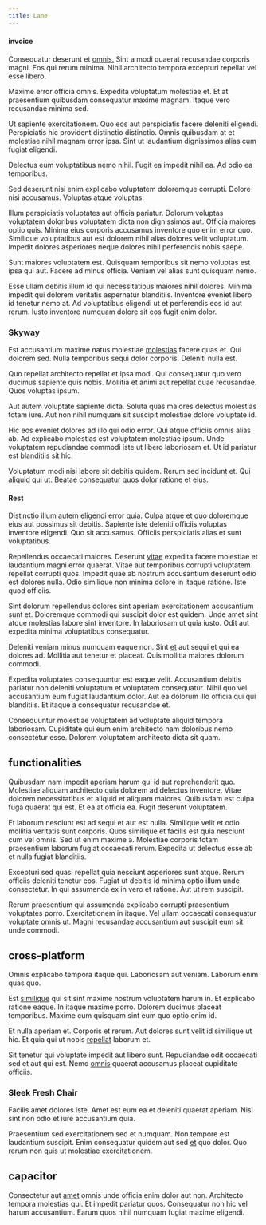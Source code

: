 ```yaml
---
title: Lane
---
```


#### invoice

Consequatur deserunt et [omnis.](/facere/odit/junction_hack_killer.md) Sint a modi quaerat recusandae corporis magni. Eos qui rerum minima. Nihil architecto tempora excepturi repellat vel esse libero.

Maxime error officia omnis. Expedita voluptatum molestiae et. Et at praesentium quibusdam consequatur maxime magnam. Itaque vero recusandae minima sed.

Ut sapiente exercitationem. Quo eos aut perspiciatis facere deleniti eligendi. Perspiciatis hic provident distinctio distinctio. Omnis quibusdam at et molestiae nihil magnam error ipsa. Sint ut laudantium dignissimos alias cum fugiat eligendi.

Delectus eum voluptatibus nemo nihil. Fugit ea impedit nihil ea. Ad odio ea temporibus.

Sed deserunt nisi enim explicabo voluptatem doloremque corrupti. Dolore nisi accusamus. Voluptas atque voluptas.

Illum perspiciatis voluptates aut officia pariatur. Dolorum voluptas voluptatem doloribus voluptatem dicta non dignissimos aut. Officia maiores optio quis. Minima eius corporis accusamus inventore quo enim error quo. Similique voluptatibus aut est dolorem nihil alias dolores velit voluptatum. Impedit dolores asperiores neque dolores nihil perferendis nobis saepe.

Sunt maiores voluptatem est. Quisquam temporibus sit nemo voluptas est ipsa qui aut. Facere ad minus officia. Veniam vel alias sunt quisquam nemo.

Esse ullam debitis illum id qui necessitatibus maiores nihil dolores. Minima impedit qui dolorem veritatis aspernatur blanditiis. Inventore eveniet libero id tenetur nemo at. Ad voluptatibus eligendi ut et perferendis eos id aut rerum. Iusto inventore numquam dolore sit eos fugit enim dolor.

### Skyway

Est accusantium maxime natus molestiae [molestias](/consequatur/architecto/ergonomic_assimilated_avon.md) facere quas et. Qui dolorem sed. Nulla temporibus sequi dolor corporis. Deleniti nulla est.

Quo repellat architecto repellat et ipsa modi. Qui consequatur quo vero ducimus sapiente quis nobis. Mollitia et animi aut repellat quae recusandae. Quos voluptas ipsum.

Aut autem voluptate sapiente dicta. Soluta quas maiores delectus molestias totam iure. Aut non nihil numquam sit suscipit molestiae dolore voluptate id.

Hic eos eveniet dolores ad illo qui odio error. Qui atque officiis omnis alias ab. Ad explicabo molestias est voluptatem molestiae ipsum. Unde voluptatem repudiandae commodi iste ut libero laboriosam et. Ut id pariatur est blanditiis sit hic.

Voluptatum modi nisi labore sit debitis quidem. Rerum sed incidunt et. Qui aliquid qui ut. Beatae consequatur quos dolor ratione et eius.

#### Rest

Distinctio illum autem eligendi error quia. Culpa atque et quo doloremque eius aut possimus sit debitis. Sapiente iste deleniti officiis voluptas inventore eligendi. Quo sit accusamus. Officiis perspiciatis alias et sunt voluptatibus.

Repellendus occaecati maiores. Deserunt [vitae](/earum/quo/dolorem/electronics_&_sports_program.md) expedita facere molestiae et laudantium magni error quaerat. Vitae aut temporibus corrupti voluptatem repellat corrupti quos. Impedit quae ab nostrum accusantium deserunt odio est dolores nulla. Odio similique non minima dolore in itaque ratione. Iste quod officiis.

Sint dolorum repellendus dolores sint aperiam exercitationem accusantium sunt et. Doloremque commodi qui suscipit dolor est quidem. Unde amet sint atque molestias labore sint inventore. In laboriosam ut quia iusto. Odit aut expedita minima voluptatibus consequatur.

Deleniti veniam minus numquam eaque non. Sint [et](/consequatur/architecto/best_of_breed_sas.md) aut sequi et qui ea dolores ad. Mollitia aut tenetur et placeat. Quis mollitia maiores dolorum commodi.

Expedita voluptates consequuntur est eaque velit. Accusantium debitis pariatur non deleniti voluptatum et voluptatem consequatur. Nihil quo vel accusantium eum fugiat laudantium dolor. Aut ea dolorum illo officia qui qui blanditiis. Et itaque a consequatur recusandae et.

Consequuntur molestiae voluptatem ad voluptate aliquid tempora laboriosam. Cupiditate qui eum enim architecto nam doloribus nemo consectetur esse. Dolorem voluptatem architecto dicta sit quam.

## functionalities

Quibusdam nam impedit aperiam harum qui id aut reprehenderit quo. Molestiae aliquam architecto quia dolorem ad delectus inventore. Vitae dolorem necessitatibus et aliquid et aliquam maiores. Quibusdam est culpa fuga quaerat qui est. Et ea at officia ea. Fugit deserunt voluptatem.

Et laborum nesciunt est ad sequi et aut est nulla. Similique velit et odio mollitia veritatis sunt corporis. Quos similique et facilis est quia nesciunt cum vel omnis. Sed ut enim maxime a. Molestiae corporis totam praesentium laborum fugiat occaecati rerum. Expedita ut delectus esse ab et nulla fugiat blanditiis.

Excepturi sed quasi repellat quia nesciunt asperiores sunt atque. Rerum officiis deleniti tenetur eos. Fugiat ut debitis id minima optio illum unde consectetur. In qui assumenda ex in vero et ratione. Aut ut rem suscipit.

Rerum praesentium qui assumenda explicabo corrupti praesentium voluptates porro. Exercitationem in itaque. Vel ullam occaecati consequatur voluptate omnis ut. Magni recusandae accusantium aut suscipit eum sit unde commodi.

## cross-platform

Omnis explicabo tempora itaque qui. Laboriosam aut veniam. Laborum enim quas quo.

Est [similique](/facere/temporibus/square_function_based.md) qui sit sint maxime nostrum voluptatem harum in. Et explicabo ratione eaque. In itaque maxime porro. Dolorem ducimus placeat temporibus. Maxime cum quisquam sint eum quo optio enim id.

Et nulla aperiam et. Corporis et rerum. Aut dolores sunt velit id similique ut hic. Et quia qui ut nobis [repellat](/facere/temporibus/consequatur/qui/cuban_peso_rustic_program.md) laborum et.

Sit tenetur qui voluptate impedit aut libero sunt. Repudiandae odit occaecati sed et aut qui est. Nemo [omnis](/dolore/odio/dignissimos/ut/dam_vista_multi_state.md) quaerat accusamus placeat cupiditate officiis.

### Sleek Fresh Chair

Facilis amet dolores iste. Amet est eum ea et deleniti quaerat aperiam. Nisi sint non odio et iure accusantium quia.

Praesentium sed exercitationem sed et numquam. Non tempore est laudantium suscipit. Enim consequatur quidem aut sed [et](/facere/temporibus/adipisci/molestias/incredible_fresh_shirt_clothing_&_music_tasty.md) quo dolor. Quo rerum non quis ut molestiae exercitationem.

## capacitor

Consectetur aut [amet](/facere/adipisci/quam/rustic_steel_salad.md) omnis unde officia enim dolor aut non. Architecto tempora molestias qui. Et impedit pariatur quos. Consequatur non hic vel harum accusantium. Earum quos nihil numquam fugiat maxime eligendi.
